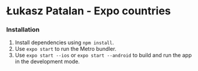 # Łukasz Patalan - Expo countries

### Installation

1. Install dependencies using `npm install`.
2. Use `expo start` to run the Metro bundler.
3. Use `expo start --ios` or `expo start --android` to build and run the app in the development mode.
